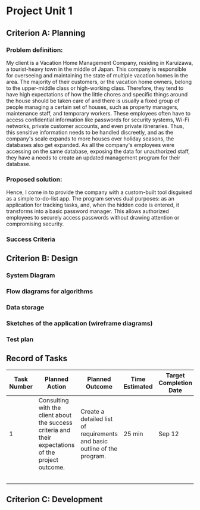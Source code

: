 # Project Unit 1

## Criterion A: Planning
### Problem definition: 
My client is a Vacation Home Management Company, residing in Karuizawa, a tourist-heavy town in the middle of Japan. This company is responsible for overseeing and maintaining the state of multiple vacation homes in the area. The majority of their customers, or the vacation home owners, belong to the upper-middle class or high-working class. Therefore, they tend to have high expectations of how the little chores and specific things around the house should be taken care of and there is usually a fixed group of people managing a certain set of houses, such as property managers, maintenance staff, and temporary workers. These employees often have to access confidential information like passwords for security systems, Wi-Fi networks, private customer accounts, and even private itineraries. Thus, this sensitive information needs to be handled discreetly, and as the company's scale expands to more houses over holiday seasons, the databases also get expanded. As all the company's employees were accessing on the same database, exposing the data for unauthorized staff, they have a needs to create an updated management program for their database.

### Proposed solution: 
Hence, I come in to provide the company with a custom-built tool disguised as a simple to-do-list app. The program serves dual purposes: as an application for tracking tasks, and, when the hidden code is entered, it transforms into a basic password manager. This allows authorized employees to securely access passwords without drawing attention or compromising security.
### Success Criteria

## Criterion B: Design
### System Diagram
### Flow diagrams for algorithms
### Data storage
### Sketches of the application (wireframe diagrams)

### Test plan

## Record of Tasks
| Task Number | Planned Action              | Planned Outcome                                                 | Time Estimated | Target Completion Date | Criterion |
|-------------|-----------------------------|-----------------------------------------------------------------|----------------|------------------------|-----------|
| 1           | Consulting with the client about the success criteria and their expectations of the project outcome. | Create a detailed list of requirements and basic outline of the program. | 25 min         | Sep 12                  | A         |
|             |                             |                                                                 |                |                        |           |
|             |                             |                                                                 |                |                        |           |
|             |                             |                                                                 |                |                        |           |
|             |                             |                                                                 |                |                        |           |
|             |                             |                                                                 |                |                        |           |

## Criterion C: Development 
